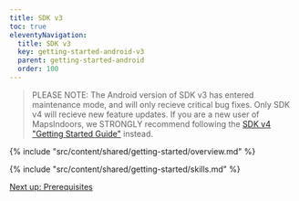 ```yaml
---
title: SDK v3
toc: true
eleventyNavigation:
  title: SDK v3
  key: getting-started-android-v3
  parent: getting-started-android
  order: 100
---
```


> PLEASE NOTE: The Android version of SDK v3 has entered maintenance mode, and will only recieve critical bug fixes. Only SDK v4 will recieve new feature updates. If you are a new user of MapsIndoors, we STRONGLY recommend following the [SDK v4 "Getting Started Guide"](https://docs.mapsindoors.com/content/getting-started/android/v4/) instead.

<!-- Overview -->
{% include "src/content/shared/getting-started/overview.md" %}

<!-- Skills -->
{% include "src/content/shared/getting-started/skills.md" %}

<p class="next-article"><a class="mi-button mi-button--outline" href="{{ site.url }}/content/getting-started/android/prerequisites/">Next up: Prerequisites</a></p>
